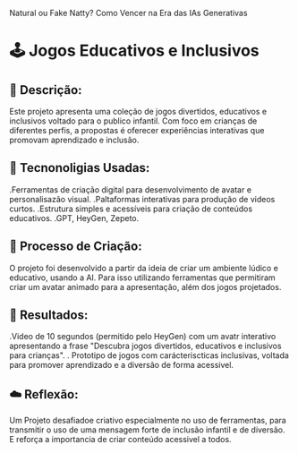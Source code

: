Natural ou Fake Natty? Como Vencer na Era das IAs Generativas

# 🕹️ Jogos Educativos e Inclusivos

## 📂 Descrição:
Este projeto apresenta uma coleção de jogos divertidos, educativos e inclusivos voltado para o publico infantil. Com foco em crianças de diferentes perfis, a propostas é oferecer  experiências interativas que promovam aprendizado e inclusão.

## 🤖 Tecnonoligias Usadas:
.Ferramentas de criação digital para desenvolvimento de avatar e personalisazão visual.
.Paltaformas interativas para produção de videos curtos.
.Estrutura simples e acessíveis para criação de conteúdos educativos.
.GPT, HeyGen, Zepeto.

## 🦭 Processo de Criação:
O projeto foi desenvolvido a partir da ideia de criar um ambiente lúdico e educativo, usando a AI. Para isso utilizando ferramentas que permitiram criar um avatar animado para a apresentação, além dos jogos projetados.

## 🚀 Resultados:
.Video de 10 segundos (permitido pelo HeyGen) com um avatr interativo apresentando a frase "Descubra jogos divertidos, educativos e inclusivos para crianças".
. Prototipo de jogos com carácteriscticas inclusivas, voltada para promover aprendizado e a diversão de forma acessivel.

## ☁️ Reflexão:
Um Projeto desafiadoe criativo especialmente no uso de ferramentas, para transmitir o uso de uma mensagem forte de inclusão infantil e de diversão. E reforça a importancia de criar conteúdo acessivel a todos.

